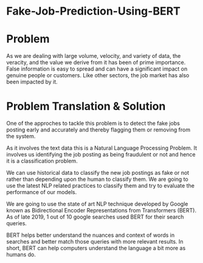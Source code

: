 # Fake-Job-Prediction-Using-BERT
# Problem
As we are dealing with large volume, velocity, and variety of data, the veracity, and the value we derive from it has been of prime importance.
False information is easy to spread and can have a significant impact on genuine people or customers. Like other sectors, the job market has also been impacted by it.

# Problem Translation & Solution
One of the approches to tackle this problem is to detect the fake jobs posting early and accurately and thereby flagging them or removing from the system.

As it involves the text data this is a Natural Language Processing Problem. It involves us identifying the job posting as being fraudulent or not and hence it is a classification problem.

We can use historical data to classify the new job postings as fake or not rather than depending upon the human to classify them. We are going to use the latest NLP related practices to classify them and try to evaluate the performance of our models.

We are going to use the state of art NLP technique developed by Google known as Bidirectional Encoder Representations from Transformers (BERT). As of late 2019, 1 out of 10 google searches used BERT for their search queries.  

BERT helps better understand the nuances and context of words in searches and better match those queries with more relevant results.
In short, BERT can help computers understand the language a bit more as humans do.
 

